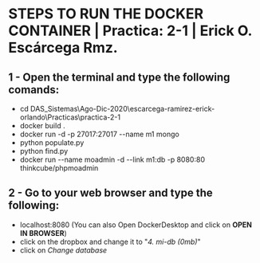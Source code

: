 # STEPS TO RUN THE DOCKER CONTAINER | Practica: 2-1 | Erick O. Escárcega Rmz.

## 1 - Open the terminal and type the following comands:
- cd DAS_Sistemas\Ago-Dic-2020\escarcega-ramirez-erick-orlando\Practicas\practica-2-1
- docker build .
- docker run -d -p 27017:27017 --name m1 mongo
- python populate.py
- python find.py
- docker run --name moadmin -d --link m1:db -p 8080:80 thinkcube/phpmoadmin

## 2 - Go to your web browser and type the following:
- localhost:8080 (You can also Open DockerDesktop and click on **OPEN IN BROWSER**)
- click on the dropbox and change it to "*4. mi-db (0mb)*"
- click on *Change database*